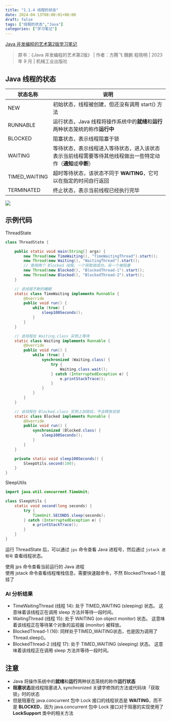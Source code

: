 ```yaml
---
title: "1.1.4 线程的状态"
date: 2024-04-13T08:00:01+08:00
draft: false
tags: ["线程的状态","Java"]
categories: ["学习笔记"]
---
```


[Java 并发编程的艺术第2版学习笔记](../dir)

> 原书：《Java 并发编程的艺术第2版》 | 作者：方腾飞 魏鹏 程晓明 | 2023 年 9 月 | 机械工业出版社

## Java 线程的状态

| 状态名称 | 说明 |
| --- | --- |
| NEW | 初始状态，线程被创建，但还没有调用 start() 方法 |
| RUNNABLE | 运行状态，Java 线程将操作系统中的**就绪**和**运行**两种状态笼统的称作**运行中** |
| BLOCKED | 阻塞状态，表示线程阻塞于锁 |
| WAITING | 等待状态，表示线程进入等待状态，进入该状态表示当前线程需要等待其他线程做出一些特定动作（**通知**或**中断**） |
| TIMED_WAITING | 超时等待状态，该状态不同于 **WAITING**，它可以在指定的时间自行返回 |
| TERMINATED | 终止状态，表示当前线程已经执行完毕 |

![](../../../../../post/29/29-1-1.svg)

## 示例代码

ThreadState

```java
class ThreadState {

    public static void main(String[] args) {
        new Thread(new TimeWaiting(), "TimeWaitingThread").start();
        new Thread(new Waiting(), "WaitingThread").start();
        // 使用两个 Blocked 线程，一个获取锁成功，另一个被阻塞
        new Thread(new Blocked(), "BlockedThread-1").start();
        new Thread(new Blocked(), "BlockedThread-2").start();
    }

    // 该线程不断的睡眠
    static class TimeWaiting implements Runnable {
        @Override
        public void run() {
            while (true) {
                sleep100Seconds();
            }
        }
    }

    // 该线程在 Waiting.class 实例上等待
    static class Waiting implements Runnable {
        @Override
        public void run() {
            while (true) {
                synchronized (Waiting.class) {
                    try {
                        Waiting.class.wait();
                    } catch (InterruptedException e) {
                        e.printStackTrace();
                    }
                }
            }
        }
    }

    // 该线程在 Blocked.class 实例上加锁后，不会释放该锁
    static class Blocked implements Runnable {
        @Override
        public void run() {
            synchronized (Blocked.class) {
                sleep100Seconds();
            }
        }
    }

    private static void sleep100Seconds() {
        SleepUtils.second(100);
    }
}
```

SleepUtils

```java
import java.util.concurrent.TimeUnit;

class SleepUtils {
    static void second(long seconds) {
        try {
            TimeUnit.SECONDS.sleep(seconds);
        } catch (InterruptedException e) {
            e.printStackTrace();
        }
    }
}
```

运行 ThreadState 后，可以通过 `jps` 命令查看 Java 进程号，然后通过 `jstack 进程号` 查看线程状态。

使用 jps 命令查看当前运行的 Java 进程  
使用 jstack 命令查看线程堆栈信息，需要快速敲命令，不然 BlockedThread-1 就挂了

### AI 分析结果

- TimeWaitingThread (线程 14): 处于 TIMED_WAITING (sleeping) 状态。 这意味着该线程正在调用 sleep 方法并等待一段时间。
- WaitingThread (线程 15): 处于 WAITING (on object monitor) 状态。 这意味着该线程正在等待某个对象的监视器 (monitor) 被释放。
- BlockedThread-1 (16): 同样处于TIMED_WAITING状态，也是因为调用了Thread.sleep()。
- BlockedThread-2 (线程 17): 处于 TIMED_WAITING (sleeping) 状态。 这意味着该线程正在调用 sleep 方法并等待一段时间。

## 注意

- Java 将操作系统中的**就绪**和**运行**两种状态笼统的称作**运行状态**
- **阻塞状态**是线程阻塞进入 synchronized 关键字修饰的方法或代码块「获取锁」时的状态
- 但是阻塞在 java.concurrent 包中 Lock 接口的线程状态是 **WAITING**，而不是 **BLOCKED**，因为 java.concurrent 包中
  Lock 接口对于阻塞的实现使用了 **LockSupport** 类中的相关方法